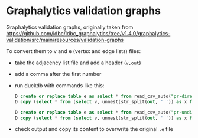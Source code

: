 # Graphalytics validation graphs

Graphalytics validation graphs, originally taken from <https://github.com/ldbc/ldbc_graphalytics/tree/v1.4.0/graphalytics-validation/src/main/resources/validation-graphs>

To convert them to v and e (vertex and edge lists) files:

- take the adjacency list file and add a header (`v,out`)
- add a comma after the first number
- run duckdb with commands like this:

    ```sql
    D create or replace table e as select * from read_csv_auto("pr-directed-test-graph.e");
    D copy (select * from (select v, unnest(str_split(out, ' ')) as x from e) sub) to 'my.e' with (delimiter ' ');
    ```

    ```sql
    D create or replace table e as select * from read_csv_auto("pr-undirected-test-graph.e");
    D copy (select * from (select v, unnest(str_split(out, ' ')) as x from e) sub where v::int <= x::int) to 'my.e' with (delimiter ' ');
    ```

- check output and copy its content to overwrite the original `.e` file
